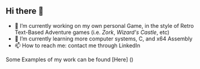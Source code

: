 ## Hi there 👋
- 🔭 I’m currently working on my own personal Game, in the style of Retro Text-Based Adventure games (i.e. *Zork*, *Wizard's Castle*, etc)
- 🌱 I’m currently learning more computer systems, C, and x64 Assembly
- 📫 How to reach me: contact me through LinkedIn

Some Examples of my work can be found [Here] ()
<!--
**joshuaLCary/joshuaLCary** is a ✨ _special_ ✨ repository because its `README.md` (this file) appears on your GitHub profile.

Here are some ideas to get you started:

- 🔭 I’m currently working on ...
- 🌱 I’m currently learning ...
- 👯 I’m looking to collaborate on ...
- 🤔 I’m looking for help with ...
- 💬 Ask me about ...
- 📫 How to reach me: ...
- 😄 Pronouns: ...
- ⚡ Fun fact: ...
-->
